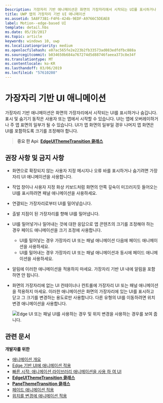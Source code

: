 ```yaml
---
Description: 가장자리 기반 애니메이션은 화면의 가장자리에서 시작되는 UI를 표시하거나 숨깁니다.
title: UWP 앱의 가장자리 기반 UI 애니메이션
ms.assetid: 5A8F73B1-F4F6-424b-9EDF-A9766C5DEAE8
label: Motion--edge-based UI
template: detail.hbs
ms.date: 05/19/2017
ms.topic: article
keywords: windows 10, uwp
ms.localizationpriority: medium
ms.openlocfilehash: e07ac565fe2e223b2fb33573ad083edfdfbc888a
ms.sourcegitcommit: b034650b684a767274d5d88746faeea373c8e34f
ms.translationtype: MT
ms.contentlocale: ko-KR
ms.lasthandoff: 03/06/2019
ms.locfileid: "57610208"
---
```

# <a name="edge-based-ui-animations"></a>가장자리 기반 UI 애니메이션





가장자리 기반 애니메이션은 화면의 가장자리에서 시작되는 UI를 표시하거나 숨깁니다. 표시 및 숨기기 동작은 사용자 또는 앱에서 시작할 수 있습니다. UI는 앱에 오버레이하거나 주 앱 표면의 일부가 될 수 있습니다. UI가 앱 화면의 일부일 경우 나머지 앱 화면은 UI를 포함하도록 크기를 조정해야 합니다.

> **중요 한 Api**: [**EdgeUIThemeTransition 클래스**](https://msdn.microsoft.com/library/windows/apps/hh702324)


## <a name="dos-and-donts"></a>권장 사항 및 금지 사항


-   화면으로 확장되지 않는 사용자 지정 메시지나 오류 바를 표시하거나 숨기려면 가장자리 UI 애니메이션을 사용합니다.
-   작업 창이나 사용자 지정 화상 키보드처럼 화면의 안쪽 깊숙이 미끄러지듯 들어오는 UI를 표시하려면 패널 애니메이션을 사용하세요.
-   연결되는 가장자리로부터 UI를 밀어넣습니다.
-   출발 지점이 된 가장자리를 향해 UI를 밀어냅니다.
-   UI를 밀어넣거나 밀어내는 것에 대한 응답으로 앱 콘텐츠의 크기를 조정해야 하는 경우 페이드 애니메이션을 크기 조정에 사용합니다.
    -   UI를 밀어넣는 경우 가장자리 UI 또는 패널 애니메이션 다음에 페이드 애니메이션을 사용하세요.
    -   UI를 밀어내는 경우 가장자리 UI 또는 패널 애니메이션과 동시에 페이드 애니메이션을 사용하세요.
-   알림에 이러한 애니메이션을 적용하지 마세요. 가장자리 기반 UI 내에 알림을 포함하면 안 됩니다.
-   화면의 가장자리에 없는 UI 컨테이너나 컨트롤에 가장자리 UI 또는 패널 애니메이션을 적용하지 마세요. 이러한 애니메이션은 화면의 가장자리에 있는 UI를 표시하고 닫고 그 크기를 변경하는 용도로만 사용합니다. 다른 유형의 UI를 이동하려면 위치 변경 애니메이션을 사용합니다.

    ![Edge UI 또는 패널 UI를 사용하는 경우 및 위치 변경을 사용하는 경우를 보여 줍니다.](images/edgevsreposition.png)

## <a name="related-articles"></a>관련 문서


**개발자를 위한**
* [애니메이션 개요](https://msdn.microsoft.com/library/windows/apps/mt187350)
* [Edge 기반 UI에 애니메이션 적용](https://msdn.microsoft.com/library/windows/apps/xaml/jj649428)
* [빠른 시작: 애니메이션 라이브러리 애니메이션을 사용 하 여 UI](https://msdn.microsoft.com/library/windows/apps/xaml/hh452703)
* [**EdgeUIThemeTransition 클래스**](https://msdn.microsoft.com/library/windows/apps/hh702324)
* [**PaneThemeTransition 클래스**](https://msdn.microsoft.com/library/windows/apps/hh969160)
* [페이드 애니메이션 적용](https://msdn.microsoft.com/library/windows/apps/xaml/jj649429)
* [위치를 변경에 애니메이션 적용](https://msdn.microsoft.com/library/windows/apps/xaml/jj649434)

 

 




